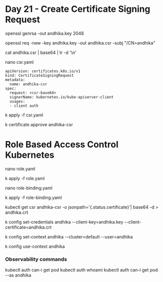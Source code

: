 # Day 21 - Create Certificate Signing Request
openssl genrsa -out andhika.key 2048

openssl req -new -key andhika.key -out andhika.csr -subj "/CN=andhika"

cat andhika.csr | base64 | tr -d '\n'

nano csr.yaml

```
apiVersion: certificates.k8s.io/v1
kind: CertificateSigningRequest
metadata:
  name: andhika-csr
spec:
  request: <csr-base64>
  signerName: kubernetes.io/kube-apiserver-client
  usages:
  - client auth
```

k apply -f csr.yaml

k certificate approve andhika-csr

# Role Based Access Control Kubernetes

nano role.yaml

k apply -f role.yaml

nano role-binding.yaml

k apply -f role-binding.yaml

kubectl get csr andhika-csr -o jsonpath='{.status.certificate}'| base64 -d > andhika.crt

k config set-credentials andhika --client-key=andhika.key --client-certificate=andhika.crt

k config set-context andhika --cluster=default --user=andhika

k config use-context andhika

### Observability commands
kubectl auth can-i get pod
kubectl auth whoami
kubectl auth can-i get pod --as andhika
